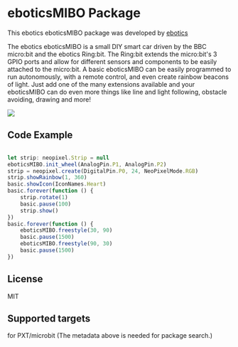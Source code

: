
# eboticsMIBO Package
This ebotics eboticsMIBO package was developed by [ebotics](https://www.ebotics.com/) 

The ebotics eboticsMIBO is a small DIY smart car driven by the BBC micro:bit and the ebotics Ring:bit. The Ring:bit extends the micro:bit's 3 GPIO ports and allow for different sensors and components to be easily attached to the micro:bit. A basic eboticsMIBO can be easily programmed to run autonomously, with a remote control, and even create rainbow beacons of light. Just add one of the many extensions available and your eboticsMIBO can do even more things like line and light following, obstacle avoiding, drawing and more! 

![](https://i.imgur.com/TiLb9mB.png)



## Code Example
```JavaScript

let strip: neopixel.Strip = null
eboticsMIBO.init_wheel(AnalogPin.P1, AnalogPin.P2)
strip = neopixel.create(DigitalPin.P0, 24, NeoPixelMode.RGB)
strip.showRainbow(1, 360)
basic.showIcon(IconNames.Heart)
basic.forever(function () {
    strip.rotate(1)
    basic.pause(100)
    strip.show()
})
basic.forever(function () {
    eboticsMIBO.freestyle(30, 90)
    basic.pause(1500)
    eboticsMIBO.freestyle(90, 30)
    basic.pause(1500)
})


```

## License
MIT

## Supported targets
for PXT/microbit (The metadata above is needed for package search.)

